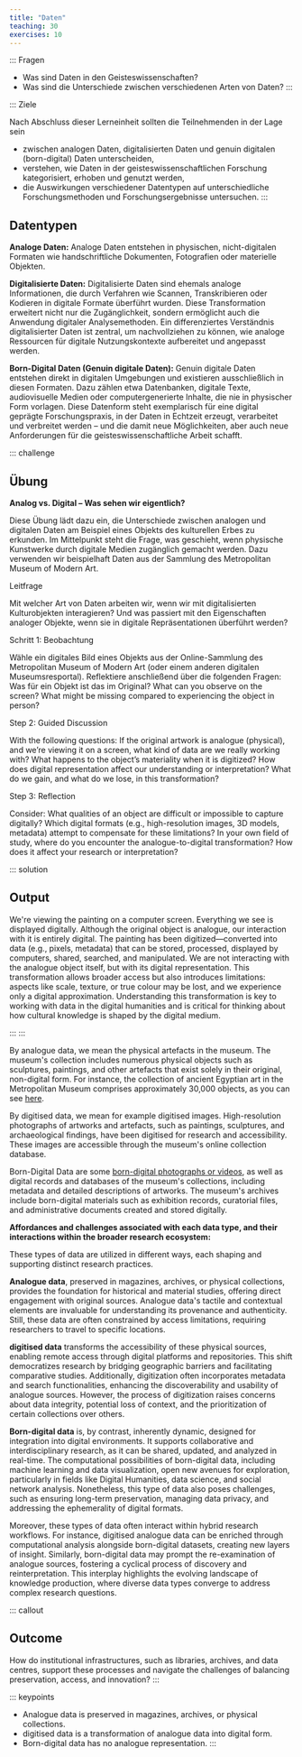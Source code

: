 ```yaml
---
title: "Daten"
teaching: 30
exercises: 10
---
```


::: Fragen 
- Was sind Daten in den Geisteswissenschaften?
- Was sind die Unterschiede zwischen verschiedenen Arten von Daten?
:::

::: Ziele   

Nach Abschluss dieser Lerneinheit sollten die Teilnehmenden in der Lage sein  

- zwischen analogen Daten, digitalisierten Daten und genuin digitalen (born-digital) Daten unterscheiden,
- verstehen, wie Daten in der geisteswissenschaftlichen Forschung kategorisiert, erhoben und genutzt werden,
- die Auswirkungen verschiedener Datentypen auf unterschiedliche Forschungsmethoden und Forschungsergebnisse untersuchen.
:::

## Datentypen

**Analoge Daten:**
Analoge Daten entstehen in physischen, nicht-digitalen Formaten wie handschriftliche Dokumenten, Fotografien oder materielle Objekten.

**Digitalisierte Daten:**
Digitalisierte Daten sind ehemals analoge Informationen, die durch Verfahren wie Scannen, Transkribieren oder Kodieren in digitale Formate überführt wurden. Diese Transformation erweitert nicht nur die Zugänglichkeit, sondern ermöglicht auch die Anwendung digitaler Analysemethoden.  Ein differenziertes Verständnis digitalisierter Daten ist zentral, um nachvollziehen zu können, wie analoge Ressourcen für digitale Nutzungskontexte aufbereitet und angepasst werden.

**Born-Digital Daten (Genuin digitale Daten):**
Genuin digitale Daten entstehen direkt in digitalen Umgebungen und existieren ausschließlich in diesen Formaten. Dazu zählen etwa Datenbanken, digitale Texte, audiovisuelle Medien oder computergenerierte Inhalte, die nie in physischer Form vorlagen. Diese Datenform steht exemplarisch für eine digital geprägte Forschungspraxis, in der Daten in Echtzeit erzeugt, verarbeitet und verbreitet werden – und die damit neue Möglichkeiten, aber auch neue Anforderungen für die geisteswissenschaftliche Arbeit schafft.


::: challenge
## Übung


**Analog vs. Digital – Was sehen wir eigentlich?**

Diese Übung lädt dazu ein, die Unterschiede zwischen analogen und digitalen Daten am Beispiel eines Objekts des kulturellen Erbes zu erkunden. Im Mittelpunkt steht die Frage, was geschieht, wenn physische Kunstwerke durch digitale Medien zugänglich gemacht werden.
Dazu verwenden wir beispielhaft Daten aus der Sammlung des Metropolitan Museum of Modern Art.   

Leitfrage   

Mit welcher Art von Daten arbeiten wir, wenn wir mit digitalisierten Kulturobjekten interagieren? Und was passiert mit den Eigenschaften analoger Objekte, wenn sie in digitale Repräsentationen überführt werden?   

Schritt 1: Beobachtung   

Wähle ein digitales Bild eines Objekts aus der Online-Sammlung des Metropolitan Museum of Modern Art (oder einem anderen digitalen Museumsresportal).
Reflektiere anschließend über die folgenden Fragen:
Was für ein Objekt ist das im Original?
What can you observe on the screen?
What might be missing compared to experiencing the object in person?   

Step 2: Guided Discussion   

With the following questions:
If the original artwork is analogue (physical), and we’re viewing it on a screen, what kind of data are we really working with?
What happens to the object’s materiality when it is digitized?
How does digital representation affect our understanding or interpretation?
What do we gain, and what do we lose, in this transformation?   

Step 3: Reflection   

Consider:
What qualities of an object are difficult or impossible to capture digitally?
Which digital formats (e.g., high-resolution images, 3D models, metadata) attempt to compensate for these limitations?
In your own field of study, where do you encounter the analogue-to-digital transformation? How does it affect your research or interpretation?

::: solution 
## Output

We're viewing the painting on a computer screen. Everything we see is displayed digitally. Although the original object is analogue, our interaction with it is entirely digital. The painting has been digitized—converted into data (e.g., pixels, metadata) that can be stored, processed, displayed by computers, shared, searched, and manipulated. We are not interacting with the analogue object itself, but with its digital representation. This transformation allows broader access but also introduces limitations: aspects like scale, texture, or true colour may be lost, and we experience only a digital approximation. Understanding this transformation is key to working with data in the digital humanities and is critical for thinking about how cultural knowledge is shaped by the digital medium.   

:::
:::  

By analogue data, we mean the physical artefacts in the museum. The museum's collection includes numerous physical objects such as sculptures, paintings, and other artefacts that exist solely in their original, non-digital form. For instance, the collection of ancient Egyptian art in the Metropolitan Museum comprises approximately 30,000 objects, as you can see [here](https://www.metmuseum.org/about-the-met/collection-areas/egyptian-art).

By digitised data, we mean for example digitised images. High-resolution photographs of artworks and artefacts, such as paintings, sculptures, and archaeological findings, have been digitised for research and accessibility. These images are accessible through the museum's online collection database.

Born-Digital Data are some [born-digital photographs or videos](https://www.metmuseum.org/art/collection/search/302616), as well as digital records and databases of the museum's collections, including metadata and detailed descriptions of artworks. The museum's archives include born-digital materials such as exhibition records, curatorial files, and administrative documents created and stored digitally.

**Affordances and challenges associated with each data type, and their interactions within the broader research ecosystem:**

These types of data are utilized in different ways, each shaping and supporting distinct research practices.

**Analogue data**, preserved in magazines, archives, or physical collections, provides the foundation for historical and material studies, offering direct engagement with original sources. Analogue data's tactile and contextual elements are invaluable for understanding its provenance and authenticity. Still, these data are often constrained by access limitations, requiring researchers to travel to specific locations.

**digitised data** transforms the accessibility of these physical sources, enabling remote access through digital platforms and repositories. This shift democratizes research by bridging geographic barriers and facilitating comparative studies. Additionally, digitization often incorporates metadata and search functionalities, enhancing the discoverability and usability of analogue sources. However, the process of digitization raises concerns about data integrity, potential loss of context, and the prioritization of certain collections over others.

**Born-digital data** is, by contrast, inherently dynamic, designed for integration into digital environments. It supports collaborative and interdisciplinary research, as it can be shared, updated, and analyzed in real-time. The computational possibilities of born-digital data, including machine learning and data visualization, open new avenues for exploration, particularly in fields like Digital Humanities, data science, and social network analysis. Nonetheless, this type of data also poses challenges, such as ensuring long-term preservation, managing data privacy, and addressing the ephemerality of digital formats.

Moreover, these types of data often interact within hybrid research workflows. For instance, digitised analogue data can be enriched through computational analysis alongside born-digital datasets, creating new layers of insight. Similarly, born-digital data may prompt the re-examination of analogue sources, fostering a cyclical process of discovery and reinterpretation. This interplay highlights the evolving landscape of knowledge production, where diverse data types converge to address complex research questions. 
  
::: callout
## Outcome
How do institutional infrastructures, such as libraries, archives, and data centres, support these processes and navigate the challenges of balancing preservation, access, and innovation?
:::  
    
::: keypoints  
- Analogue data is preserved in magazines, archives, or physical collections. 
- digitised data is a transformation of analogue data into digital form. 
- Born-digital data has no analogue representation. 
:::  

